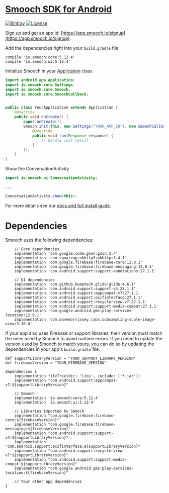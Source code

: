 # [Smooch SDK for Android](http://www.smooch.io)

[![Bintray](https://api.bintray.com/packages/smoochorg/maven/smooch/images/download.svg)](https://bintray.com/smoochorg/maven/smooch/view#files)
[![License](http://img.shields.io/cocoapods/l/Smooch.svg)](https://smooch.io/terms)

Sign up and get an app id: [https://app.smooch.io/signup](https://app.smooch.io/signup).

Add the dependencies right into your `build.gradle` file

```
compile 'io.smooch:core:5.12.4'
compile 'io.smooch:ui:5.12.4'
```

Initialize Smooch in your [Application](developer.android.com/reference/android/app/Application.html) class

```java
import android.app.Application;
import io.smooch.core.Settings;
import io.smooch.core.Smooch;
import io.smooch.core.SmoochCallback;


public class YourApplication extends Application {
    @Override
    public void onCreate() {
        super.onCreate();
        Smooch.init(this, new Settings("YOUR_APP_ID"), new SmoochCallback() {
            @Override
            public void run(Response response) {
                // Handle init result
            }
        });
    }
}
```

Show the ConversationActivity

```java
import io.smooch.ui.ConversationActivity;

...

ConversationActivity.show(this);
```

For more details see our [docs and full install guide](http://docs.smooch.io/android/).

# Dependencies

Smooch uses the following dependencies:

```
    // Core dependencies
    implementation 'com.google.code.gson:gson:2.4'
    implementation 'com.squareup.okhttp3:okhttp:3.4.1'
    implementation 'com.google.firebase:firebase-core:12.0.1'
    implementation 'com.google.firebase:firebase-messaging:12.0.1'
    implementation 'com.android.support:support-annotations:27.1.1'

    // UI dependencies
    implementation 'com.github.bumptech.glide:glide:4.6.1'
    implementation 'com.android.support:support-v4:27.1.1'
    implementation 'com.android.support:appcompat-v7:27.1.1'
    implementation 'com.android.support:exifinterface:27.1.1'
    implementation 'com.android.support:recyclerview-v7:27.1.1'
    implementation 'com.android.support:support-media-compat:27.1.1'
    implementation 'com.google.android.gms:play-services-location:12.0.1'
    implementation 'com.davemorrissey.labs:subsampling-scale-image-view:3.10.0'
```

If your app also uses Firebase or support libraries, their version must match the ones used by Smooch to avoid runtime errors. If you need to update the version used by Smooch to match yours, you can do so by updating the dependencies in your app's `build.gradle` file.

```
def supportLibraryVersion = "YOUR_SUPPORT_LIBRARY_VERSION"
def firebaseVersion = "YOUR_FIREBASE_VERSION"

dependencies {
    implementation fileTree(dir: 'libs', include: ['*.jar'])
    implementation "com.android.support:appcompat-v7:${supportLibraryVersion}"

    // Smooch
    implementation 'io.smooch:core:5.12.4'
    implementation 'io.smooch:ui:5.12.4'

    // Libraries imported by Smooch
    implementation "com.google.firebase:firebase-core:${firebaseVersion}"
    implementation "com.google.firebase:firebase-messaging:${firebaseVersion}"
    implementation "com.android.support:support-v4:${supportLibraryVersion}"
    implementation "com.android.support:exifinterface:${supportLibraryVersion}"
    implementation "com.android.support:recyclerview-v7:${supportLibraryVersion}"
    implementation "com.android.support:support-media-compat:${supportLibraryVersion}"
    implementation "com.google.android.gms:play-services-location:${firebaseVersion}"

    // Your other app dependencies
}

```
